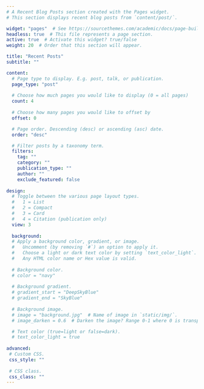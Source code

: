 ```yaml
---
# A Recent Blog Posts section created with the Pages widget.
# This section displays recent blog posts from `content/post/`.

widget: "pages"  # See https://sourcethemes.com/academic/docs/page-builder/
headless: true  # This file represents a page section.
active: true  # Activate this widget? true/false
weight: 20  # Order that this section will appear. 

title: "Recent Posts"
subtitle: ""

content:
  # Page type to display. E.g. post, talk, or publication.
  page_type: "post"
  
  # Choose how much pages you would like to display (0 = all pages)
  count: 4
  
  # Choose how many pages you would like to offset by
  offset: 0

  # Page order. Descending (desc) or ascending (asc) date.
  order: "desc"

  # Filter posts by a taxonomy term.
  filters: 
    tag: ""
    category: ""
    publication_type: ""
    author: ""
    exclude_featured: false
  
design:
  # Toggle between the various page layout types.
  #   1 = List
  #   2 = Compact
  #   3 = Card
  #   4 = Citation (publication only)
  view: 3
  
  background:
  # Apply a background color, gradient, or image.
  #   Uncomment (by removing `#`) an option to apply it.
  #   Choose a light or dark text color by setting `text_color_light`.
  #   Any HTML color name or Hex value is valid.
  
  # Background color.
  # color = "navy"
  
  # Background gradient.
  # gradient_start = "DeepSkyBlue"
  # gradient_end = "SkyBlue"
  
  # Background image.
  # image = "background.jpg"  # Name of image in `static/img/`.
  # image_darken = 0.6  # Darken the image? Range 0-1 where 0 is transparent and 1 is opaque.

  # Text color (true=light or false=dark).
  # text_color_light = true  
  
advanced:
 # Custom CSS. 
 css_style: ""
 
 # CSS class.
 css_class: ""
---
```

